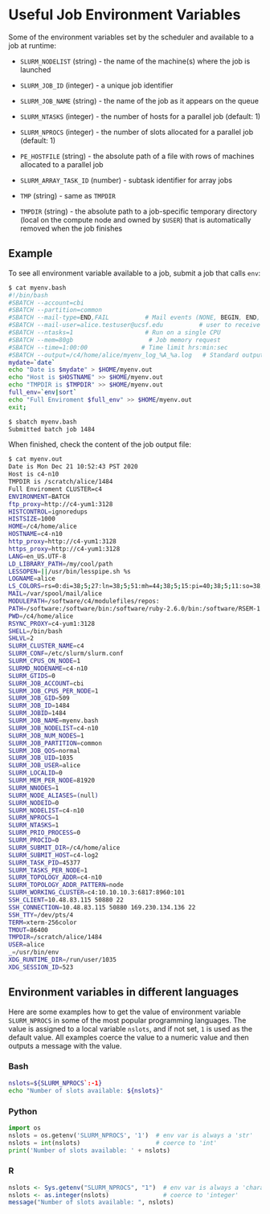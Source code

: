 # Useful Job Environment Variables

Some of the environment variables set by the scheduler and available to a job at runtime:

* `SLURM_NODELIST` (string) - the name of the machine(s) where the job is launched

* `SLURM_JOB_ID` (integer) - a unique job identifier

* `SLURM_JOB_NAME` (string) - the name of the job as it appears on the queue

* `SLURM_NTASKS` (integer) - the number of hosts for a parallel job (default: 1)

* `SLURM_NPROCS` (integer) - the number of slots allocated for a parallel job (default: 1)

* `PE_HOSTFILE` (string) - the absolute path of a file with rows of machines allocated to a parallel job
<!--* `SGE_GPU` (comma-separated integers or `undefined`) - set of GPU core indices allocated to a GPU job (default: `undefined`)-->
* `SLURM_ARRAY_TASK_ID` (number) - subtask identifier for array jobs 

* `TMP` (string) - same as `TMPDIR`

* `TMPDIR` (string) - the absolute path to a job-specific temporary directory (local on the compute node and owned by `$USER`) that is automatically removed when the job finishes


## Example

To see all environment variable available to a job, submit a job that calls `env`:

```sh
$ cat myenv.bash 
#!/bin/bash 
#SBATCH --account=cbi
#SBATCH --partition=common
#SBATCH --mail-type=END,FAIL          # Mail events (NONE, BEGIN, END, FAIL, ALL)
#SBATCH --mail-user=alice.testuser@ucsf.edu          # user to receive notification emails
#SBATCH --ntasks=1                    # Run on a single CPU
#SBATCH --mem=80gb                     # Job memory request
#SBATCH --time=1:00:00               # Time limit hrs:min:sec
#SBATCH --output=/c4/home/alice/myenv_log_%A_%a.log   # Standard output and error log
mydate=`date`
echo "Date is $mydate" > $HOME/myenv.out
echo "Host is $HOSTNAME" >> $HOME/myenv.out
echo "TMPDIR is $TMPDIR" >> $HOME/myenv.out
full_env=`env|sort`
echo "Full Enviroment $full_env" >> $HOME/myenv.out
exit;

$ sbatch myenv.bash 
Submitted batch job 1484
```

When finished, check the content of the job output file:
```sh
$ cat myenv.out
Date is Mon Dec 21 10:52:43 PST 2020
Host is c4-n10
TMPDIR is /scratch/alice/1484
Full Enviroment CLUSTER=c4
ENVIRONMENT=BATCH
ftp_proxy=http://c4-yum1:3128
HISTCONTROL=ignoredups
HISTSIZE=1000
HOME=/c4/home/alice
HOSTNAME=c4-n10
http_proxy=http://c4-yum1:3128
https_proxy=http://c4-yum1:3128
LANG=en_US.UTF-8
LD_LIBRARY_PATH=/my/cool/path
LESSOPEN=||/usr/bin/lesspipe.sh %s
LOGNAME=alice
LS_COLORS=rs=0:di=38;5;27:ln=38;5;51:mh=44;38;5;15:pi=40;38;5;11:so=38;5;13:do=38;5;5:bd=48;5;232;38;5;11:cd=48;5;232;38;5;3:or=48;5;232;38;5;9:mi=05;48;5;232;38;5;15:su=48;5;196;38;5;15:sg=48;5;11;38;5;16:ca=48;5;196;38;5;226:tw=48;5;10;38;5;16:ow=48;5;10;38;5;21:st=48;5;21;38;5;15:ex=38;5;34:*.tar=38;5;9:*.tgz=38;5;9:*.arc=38;5;9:*.arj=38;5;9:*.taz=38;5;9:*.lha=38;5;9:*.lz4=38;5;9:*.lzh=38;5;9:*.lzma=38;5;9:*.tlz=38;5;9:*.txz=38;5;9:*.tzo=38;5;9:*.t7z=38;5;9:*.zip=38;5;9:*.z=38;5;9:*.Z=38;5;9:*.dz=38;5;9:*.gz=38;5;9:*.lrz=38;5;9:*.lz=38;5;9:*.lzo=38;5;9:*.xz=38;5;9:*.bz2=38;5;9:*.bz=38;5;9:*.tbz=38;5;9:*.tbz2=38;5;9:*.tz=38;5;9:*.deb=38;5;9:*.rpm=38;5;9:*.jar=38;5;9:*.war=38;5;9:*.ear=38;5;9:*.sar=38;5;9:*.rar=38;5;9:*.alz=38;5;9:*.ace=38;5;9:*.zoo=38;5;9:*.cpio=38;5;9:*.7z=38;5;9:*.rz=38;5;9:*.cab=38;5;9:*.jpg=38;5;13:*.jpeg=38;5;13:*.gif=38;5;13:*.bmp=38;5;13:*.pbm=38;5;13:*.pgm=38;5;13:*.ppm=38;5;13:*.tga=38;5;13:*.xbm=38;5;13:*.xpm=38;5;13:*.tif=38;5;13:*.tiff=38;5;13:*.png=38;5;13:*.svg=38;5;13:*.svgz=38;5;13:*.mng=38;5;13:*.pcx=38;5;13:*.mov=38;5;13:*.mpg=38;5;13:*.mpeg=38;5;13:*.m2v=38;5;13:*.mkv=38;5;13:*.webm=38;5;13:*.ogm=38;5;13:*.mp4=38;5;13:*.m4v=38;5;13:*.mp4v=38;5;13:*.vob=38;5;13:*.qt=38;5;13:*.nuv=38;5;13:*.wmv=38;5;13:*.asf=38;5;13:*.rm=38;5;13:*.rmvb=38;5;13:*.flc=38;5;13:*.avi=38;5;13:*.fli=38;5;13:*.flv=38;5;13:*.gl=38;5;13:*.dl=38;5;13:*.xcf=38;5;13:*.xwd=38;5;13:*.yuv=38;5;13:*.cgm=38;5;13:*.emf=38;5;13:*.axv=38;5;13:*.anx=38;5;13:*.ogv=38;5;13:*.ogx=38;5;13:*.aac=38;5;45:*.au=38;5;45:*.flac=38;5;45:*.mid=38;5;45:*.midi=38;5;45:*.mka=38;5;45:*.mp3=38;5;45:*.mpc=38;5;45:*.ogg=38;5;45:*.ra=38;5;45:*.wav=38;5;45:*.axa=38;5;45:*.oga=38;5;45:*.spx=38;5;45:*.xspf=38;5;45:
MAIL=/var/spool/mail/alice
MODULEPATH=/software/c4/modulefiles/repos:
PATH=/software:/software/bin:/software/ruby-2.6.0/bin:/software/RSEM-1.3.1/bin:/software/python/bin:/software/gatk:/software/bowtie2:/software/Bismark:/opt/sge/bin/lx-amd64/:/home/alice/ht-pipes/bin:/usr/local/bin:/usr/bin:/usr/local/sbin:/usr/sbin:/c4/home/alice/.local/bin:/c4/home/alice/bin
PWD=/c4/home/alice
RSYNC_PROXY=c4-yum1:3128
SHELL=/bin/bash
SHLVL=2
SLURM_CLUSTER_NAME=c4
SLURM_CONF=/etc/slurm/slurm.conf
SLURM_CPUS_ON_NODE=1
SLURMD_NODENAME=c4-n10
SLURM_GTIDS=0
SLURM_JOB_ACCOUNT=cbi
SLURM_JOB_CPUS_PER_NODE=1
SLURM_JOB_GID=509
SLURM_JOB_ID=1484
SLURM_JOBID=1484
SLURM_JOB_NAME=myenv.bash
SLURM_JOB_NODELIST=c4-n10
SLURM_JOB_NUM_NODES=1
SLURM_JOB_PARTITION=common
SLURM_JOB_QOS=normal
SLURM_JOB_UID=1035
SLURM_JOB_USER=alice
SLURM_LOCALID=0
SLURM_MEM_PER_NODE=81920
SLURM_NNODES=1
SLURM_NODE_ALIASES=(null)
SLURM_NODEID=0
SLURM_NODELIST=c4-n10
SLURM_NPROCS=1
SLURM_NTASKS=1
SLURM_PRIO_PROCESS=0
SLURM_PROCID=0
SLURM_SUBMIT_DIR=/c4/home/alice
SLURM_SUBMIT_HOST=c4-log2
SLURM_TASK_PID=45377
SLURM_TASKS_PER_NODE=1
SLURM_TOPOLOGY_ADDR=c4-n10
SLURM_TOPOLOGY_ADDR_PATTERN=node
SLURM_WORKING_CLUSTER=c4:10.10.10.3:6817:8960:101
SSH_CLIENT=10.48.83.115 50880 22
SSH_CONNECTION=10.48.83.115 50880 169.230.134.136 22
SSH_TTY=/dev/pts/4
TERM=xterm-256color
TMOUT=86400
TMPDIR=/scratch/alice/1484
USER=alice
_=/usr/bin/env
XDG_RUNTIME_DIR=/run/user/1035
XDG_SESSION_ID=523

```


## Environment variables in different languages

Here are some examples how to get the value of environment variable `SLURM_NPROCS` in some of the most popular programming languages.  The value is assigned to a local variable `nslots`, and if not set, `1` is used as the default value.  All examples coerce the value to a numeric value and then outputs a message with the value.

### Bash

```sh
nslots=${SLURM_NPROCS`:-1}
echo "Number of slots available: ${nslots}"
```

<!-- ### MATLAB

```matlab
nslots = getenv('NSLOTS');              % env var is always a 'char'
if (isempty(nslots)) nslots = '1'; end  % default value
nslots = str2num(nslots);               % coerce to 'double'
fprintf('Number of slots available: %d\n', nslots);
``` -->

### Python

```python
import os
nslots = os.getenv('SLURM_NPROCS', '1')  # env var is always a 'str'
nslots = int(nslots)                     # coerce to 'int'
print('Number of slots available: ' + nslots)
```

### R

```r
nslots <- Sys.getenv("SLURM_NPROCS", "1")  # env var is always a 'character'
nslots <- as.integer(nslots)               # coerce to 'integer'
message("Number of slots available: ", nslots)
```



